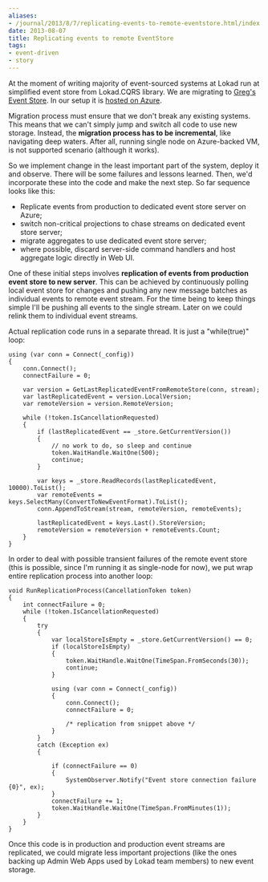 ```yaml
---
aliases:
- /journal/2013/8/7/replicating-events-to-remote-eventstore.html/index.html
date: 2013-08-07
title: Replicating events to remote EventStore
tags:
- event-driven
- story
---
```

<p>At the moment of writing majority of event-sourced systems at Lokad run at simplified event store from Lokad.CQRS library. We are migrating to <a href="http://geteventstore.com/">Greg's Event Store</a>. In our setup it is  <a href="http://abdullin.com/journal/2013/7/26/migrating-to-eventstore-in-windows-azure.html">hosted on Azure</a>. </p>

<p>Migration process must ensure that we don't break any existing systems. This means that we can't simply jump and switch all code to use new storage. Instead, the <strong>migration process has to be incremental</strong>, like navigating deep waters. After all, running single node on Azure-backed VM, is not supported scenario (although it works).</p>

<p>So we implement change in the least important part of the system, deploy it and observe. There will be some failures and lessons learned. Then, we'd incorporate these into the code and make the next step. So far sequence looks like this:</p>

<ul>
<li>Replicate events from production to dedicated event store server on Azure;</li>
<li>switch non-critical projections to chase streams on dedicated event store server;</li>
<li>migrate aggregates to use dedicated event store server;</li>
<li>where possible, discard server-side command handlers and host aggregate logic directly in Web UI.</li>
</ul>

<p>One of these initial steps involves <strong>replication of events from production event store to new server</strong>. This can be achieved by continuously polling local event store for changes and pushing any new message batches as individual events to remote event stream. For the time being to keep things simple I'll be pushing all events to the single stream. Later on we could relink them to individual event streams.</p>

<p>Actual replication code runs in a separate thread. It is just a "while(true)" loop:</p>

<pre><code>using (var conn = Connect(_config))
{
    conn.Connect();
    connectFailure = 0;

    var version = GetLastReplicatedEventFromRemoteStore(conn, stream);
    var lastReplicatedEvent = version.LocalVersion;
    var remoteVersion = version.RemoteVersion;

    while (!token.IsCancellationRequested)
    {
        if (lastReplicatedEvent == _store.GetCurrentVersion())
        {
            // no work to do, so sleep and continue
            token.WaitHandle.WaitOne(500);
            continue;
        }

        var keys = _store.ReadRecords(lastReplicatedEvent, 10000).ToList();
        var remoteEvents = keys.SelectMany(ConvertToNewEventFormat).ToList();
        conn.AppendToStream(stream, remoteVersion, remoteEvents);

        lastReplicatedEvent = keys.Last().StoreVersion;
        remoteVersion = remoteVersion + remoteEvents.Count;
    }
}
</code></pre>

<p>In order to deal with possible transient failures of the remote event store (this is possible, since I'm running it as single-node for now), we put wrap entire replication process into another loop:</p>

<pre><code>void RunReplicationProcess(CancellationToken token)
{
    int connectFailure = 0;
    while (!token.IsCancellationRequested)
    {
        try
        {
            var localStoreIsEmpty = _store.GetCurrentVersion() == 0;
            if (localStoreIsEmpty)
            {
                token.WaitHandle.WaitOne(TimeSpan.FromSeconds(30));
                continue;
            }

            using (var conn = Connect(_config))
            {
                conn.Connect();
                connectFailure = 0;

                /* replication from snippet above */
            }
        }
        catch (Exception ex)
        {

            if (connectFailure == 0)
            {
                SystemObserver.Notify("Event store connection failure {0}", ex);
            }
            connectFailure += 1;
            token.WaitHandle.WaitOne(TimeSpan.FromMinutes(1));
        }
    }
}
</code></pre>

<p>Once this code is in production and production event streams are replicated, we could migrate less important projections (like the ones backing up Admin Web Apps used by Lokad team members) to new event storage.</p>
